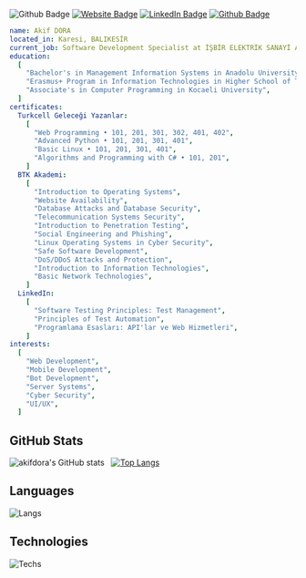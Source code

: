 ![Github Badge](https://komarev.com/ghpvc/?username=akifdora&color=blueviolet)
[![Website Badge](https://img.shields.io/badge/-Website-1db5e7?style=flat-quare&labelColor=1db5e7&logo=internetexplorer&logoColor=white&link=link)](https://akifdora.github.io)
[![LinkedIn Badge](https://img.shields.io/badge/-LinkedIn-0a66c2?style=flat-quare&labelColor=0a66c2&logo=linkedin&logoColor=white&link=link)](https://www.linkedin.com/in/akifdora/)
[![Github Badge](https://img.shields.io/badge/-Github-000000?style=flat-quare&labelColor=000000&logo=github&logoColor=white&link=link)](https://github.com/akifdora)
```yaml
name: Akif DORA
located_in: Karesi, BALIKESİR
current_job: Software Development Specialist at İŞBİR ELEKTRİK SANAYİ A.Ş.
education:
  [
    "Bachelor's in Management Information Systems in Anadolu University",
    "Erasmus+ Program in Information Technologies in Higher School of Transport "Todor Kableshkov" Sofia, Bulgaria"
    "Associate's in Computer Programming in Kocaeli University",
  ]
certificates:
  Turkcell Geleceği Yazanlar:
    [
      "Web Programming • 101, 201, 301, 302, 401, 402",
      "Advanced Python • 101, 201, 301, 401",
      "Basic Linux • 101, 201, 301, 401",
      "Algorithms and Programming with C# • 101, 201",
    ]
  BTK Akademi:
    [
      "Introduction to Operating Systems",
      "Website Availability",
      "Database Attacks and Database Security",
      "Telecommunication Systems Security",
      "Introduction to Penetration Testing",
      "Social Engineering and Phishing",
      "Linux Operating Systems in Cyber Security",
      "Safe Software Development",
      "DoS/DDoS Attacks and Protection",
      "Introduction to Information Technologies",
      "Basic Network Technologies",
    ]
  LinkedIn:
    [
      "Software Testing Principles: Test Management",
      "Principles of Test Automation",
      "Programlama Esasları: API'lar ve Web Hizmetleri",
    ]
interests:
  [
    "Web Development",
    "Mobile Development",
    "Bot Development",
    "Server Systems",
    "Cyber Security",
    "UI/UX",
  ]
```
## GitHub Stats
![akifdora's GitHub stats](https://github-readme-stats.vercel.app/api?username=akifdora&show_icons=true&theme=synthwave) &nbsp;&nbsp;[![Top Langs](https://github-readme-stats.vercel.app/api/top-langs/?username=akifdora&layout=compact&theme=synthwave)](https://github.com/akifdora)
## Languages
![Langs](https://skillicons.dev/icons?i=html,css,js,ts,php,c,cs,cpp,dart,flutter,py,")
## Technologies
![Techs](https://skillicons.dev/icons?i=vscode,git,vim,bash,nodejs,mysql,sqlite,mongodb,bots,wordpress,cloudflare,ps,ai,figma,xd,")
